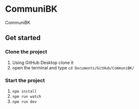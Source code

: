 # CommuniBK
CommuniBK
## Get started

### Clone the project
1. Using GitHub Desktop clone it
2. open the terminal and type 
``` cd Documents/GitHub/CommuniBK/ ```
### Start the project
1. ```npm install```
2. ```npm run watch```
3. ```npm run dev```